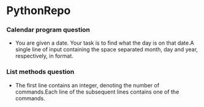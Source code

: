 # PythonRepo
### Calendar program question ###
 - You are given a date. Your task is to find what the day is on that date.A single line of input containing the space separated month, day and year, respectively, in format.

### List methods question ###
- The first line contains an integer, denoting the number of commands.Each line  of the  subsequent lines contains one of the commands.
